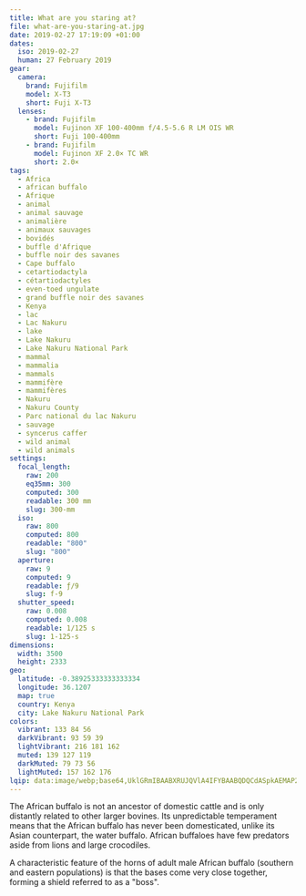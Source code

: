 ```yaml
---
title: What are you staring at?
file: what-are-you-staring-at.jpg
date: 2019-02-27 17:19:09 +01:00
dates:
  iso: 2019-02-27
  human: 27 February 2019
gear:
  camera:
    brand: Fujifilm
    model: X-T3
    short: Fuji X-T3
  lenses:
    - brand: Fujifilm
      model: Fujinon XF 100-400mm f/4.5-5.6 R LM OIS WR
      short: Fuji 100-400mm
    - brand: Fujifilm
      model: Fujinon XF 2.0× TC WR
      short: 2.0×
tags:
  - Africa
  - african buffalo
  - Afrique
  - animal
  - animal sauvage
  - animalière
  - animaux sauvages
  - bovidés
  - buffle d'Afrique
  - buffle noir des savanes
  - Cape buffalo
  - cetartiodactyla
  - cétartiodactyles
  - even-toed ungulate
  - grand buffle noir des savanes
  - Kenya
  - lac
  - Lac Nakuru
  - lake
  - Lake Nakuru
  - Lake Nakuru National Park
  - mammal
  - mammalia
  - mammals
  - mammifère
  - mammifères
  - Nakuru
  - Nakuru County
  - Parc national du lac Nakuru
  - sauvage
  - syncerus caffer
  - wild animal
  - wild animals
settings:
  focal_length:
    raw: 200
    eq35mm: 300
    computed: 300
    readable: 300 mm
    slug: 300-mm
  iso:
    raw: 800
    computed: 800
    readable: "800"
    slug: "800"
  aperture:
    raw: 9
    computed: 9
    readable: ƒ/9
    slug: f-9
  shutter_speed:
    raw: 0.008
    computed: 0.008
    readable: 1/125 s
    slug: 1-125-s
dimensions:
  width: 3500
  height: 2333
geo:
  latitude: -0.38925333333333334
  longitude: 36.1207
  map: true
  country: Kenya
  city: Lake Nakuru National Park
colors:
  vibrant: 133 84 56
  darkVibrant: 93 59 39
  lightVibrant: 216 181 162
  muted: 139 127 119
  darkMuted: 79 73 56
  lightMuted: 157 162 176
lqip: data:image/webp;base64,UklGRmIBAABXRUJQVlA4IFYBAABQDQCdASpkAEMAP2WgwFizLKalNfYK6mAsiWUA02cMtyFJj4+v0dO5eAZTsxVdoDPdW9LuQQR4+JrojoL1viXaJLXnqow7y7bgymq17C8K+2tlW7m2boiNUFLX3nIK2pIguGecasOUJuHpG4qvEuXUQ16AAP7NiwXVyTkOG4CXIhEFBatb6Oku1wy3kDrKO7z6DqRsD4ibid5enZ9X5/azMpUXXGFiAzyU+8M7PFdN6FovCTLGkcNAZGiGJ8uyFkdbUsGzZ2FpCLx2gMo6RlYwQoTd+Az8VHgRWpuZA3cSUZPI7WCGJ3wHQ829An7k2vxEZuju5XkRmFiEi/VCNV/rm2ee+Kw0Z8ls6schviyWOXXyfaJesR3dhx9Et2HjL578ur6zmCeCWprZm1f657tDwFHWjKv8gjcyL9kooOg/bV4V6hSJgMHgYLT1QbvrDb0fQdsAAAA=
---
```


The African buffalo is not an ancestor of domestic cattle and is only distantly related to other larger bovines. Its unpredictable temperament means that the African buffalo has never been domesticated, unlike its Asian counterpart, the water buffalo. African buffaloes have few predators aside from lions and large crocodiles.

A characteristic feature of the horns of adult male African buffalo (southern and eastern populations) is that the bases come very close together, forming a shield referred to as a "boss".
